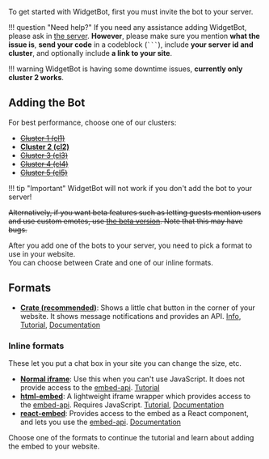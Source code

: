 To get started with WidgetBot, first you must invite the bot to your server.

!!! question "Need help?"
    If you need any assistance adding WidgetBot, please ask in [the server](https://discord.gg/NYBEhN7). **However**, please make sure you mention **what the issue is**, **send your code** in a codeblock (` ``` `), include **your server id and cluster**, and optionally include **a link to your site**.


!!! warning
    WidgetBot is having some downtime issues, **currently only cluster 2 works**.

## Adding the Bot

For best performance, choose one of our clusters:

* ~~[Cluster 1 (cl1)](https://discordapp.com/oauth2/authorize?client_id=454690519952523267&scope=bot&permissions=537218112)~~
* **[Cluster 2 (cl2)](https://discordapp.com/oauth2/authorize?client_id=454690621454548994&scope=bot&permissions=537218112)**
* ~~[Cluster 3 (cl3)](https://discordapp.com/oauth2/authorize?client_id=454690769010425856&scope=bot&permissions=537218112)~~
* ~~[Cluster 4 (cl4)](https://discordapp.com/oauth2/authorize?client_id=454690860097863680&scope=bot&permissions=537218112)~~
* ~~[Cluster 5 (cl5)](https://discordapp.com/oauth2/authorize?client_id=454690940968370188&scope=bot&permissions=537218112)~~

!!! tip "Important"
    WidgetBot will not work if you don't add the bot to your server!

~~Alternatively, if you want beta features such as letting guests mention users and use custom emotes, use [the beta version](https://discordapp.com/oauth2/authorize?client_id=356856478495408129&scope=bot&permissions=537218112). Note that this may have bugs.~~

After you add one of the bots to your server, you need to pick a format to use in your website.  
You can choose between Crate and one of our inline formats.

## Formats

* **[Crate (recommended)](/embed/crate/tutorial)**: Shows a little chat button in the corner of your website. It shows message notifications and provides an API. [Info](https://widgetbot.io/crate), [Tutorial](/embed/crate/tutorial), [Documentation](/embed/crate)

### Inline formats
These let you put a chat box in your site you can change the size, etc.

* **[Normal iframe](iframes)**: Use this when you can't use JavaScript. It does not provide access to the [embed-api](https://github.com/widgetbot-io/embed-api). [Tutorial](iframe)
* **[html-embed](/embed/html-embed/tutorial)**: A lightweight iframe wrapper which provides access to the [embed-api](https://github.com/widgetbot-io/embed-api). Requires JavaScript. [Tutorial](/embed/html-embed/tutorial), [Documentation](/embed/html-embed)
* **[react-embed](/embed/react-embed)**: Provides access to the embed as a React component, and lets you use the [embed-api](https://github.com/widgetbot-io/embed-api). [Documentation](/embed/react-embed)

Choose one of the formats to continue the tutorial and learn about adding the embed to your website.
